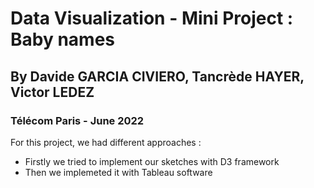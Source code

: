 # Data Visualization - Mini Project : Baby names

## By Davide GARCIA CIVIERO, Tancrède HAYER, Victor LEDEZ

### Télécom Paris - June 2022

For this project, we had different approaches :
- Firstly we tried to implement our sketches with D3 framework
- Then we implemeted it with Tableau software
